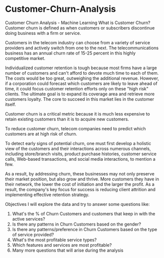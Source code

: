 # Customer-Churn-Analysis
Customer Churn Analysis - Machine Learning
What is Customer Churn?
Customer churn is defined as when customers or subscribers discontinue doing business with a firm or service.

Customers in the telecom industry can choose from a variety of service providers and actively switch from one to the next. The telecommunications business has an annual churn rate of 15-25 percent in this highly competitive market.

Individualized customer retention is tough because most firms have a large number of customers and can't afford to devote much time to each of them. The costs would be too great, outweighing the additional revenue. However, if a corporation could forecast which customers are likely to leave ahead of time, it could focus customer retention efforts only on these "high risk" clients. The ultimate goal is to expand its coverage area and retrieve more customers loyalty. The core to succeed in this market lies in the customer itself.

Customer churn is a critical metric because it is much less expensive to retain existing customers than it is to acquire new customers.


To reduce customer churn, telecom companies need to predict which customers are at high risk of churn.

To detect early signs of potential churn, one must first develop a holistic view of the customers and their interactions across numerous channels, including store/branch visits, product purchase histories, customer service calls, Web-based transactions, and social media interactions, to mention a few.

As a result, by addressing churn, these businesses may not only preserve their market position, but also grow and thrive. More customers they have in their network, the lower the cost of initiation and the larger the profit. As a result, the company's key focus for success is reducing client attrition and implementing effective retention strategy.


Objectives
I will explore the data and try to answer some questions like:

1. What's the % of Churn Customers and customers that keep in with the active services?
2. Is there any patterns in Churn Customers based on the gender?
3. Is there any patterns/preference in Churn Customers based on the type of service provided?
4. What's the most profitable service types?
5. Which features and services are most profitable?
6. Many more questions that will arise during the analysis
